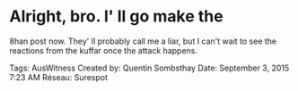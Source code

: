 # Alright, bro. l' ll go make the
8han post now. They' Il
probably call me a liar, but I
can't wait to see the reactions
from the kuffar once the attack
happens.

Tags: AusWitness
Created by: Quentin Sombsthay
Date: September 3, 2015 7:23 AM
Réseau: Surespot
